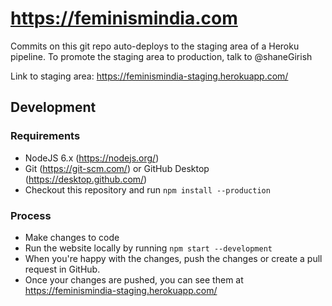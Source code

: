 # https://feminismindia.com

Commits on this git repo auto-deploys to the staging area of a Heroku pipeline.
To promote the staging area to production, talk to @shaneGirish

Link to staging area: https://feminismindia-staging.herokuapp.com/

## Development

### Requirements
* NodeJS 6.x (https://nodejs.org/)
* Git (https://git-scm.com/) or GitHub Desktop (https://desktop.github.com/)
* Checkout this repository and run ```npm install --production```

### Process
* Make changes to code
* Run the website locally by running ```npm start --development```
* When you're happy with the changes, push the changes or create a pull request in GitHub.
* Once your changes are pushed, you can see them at https://feminismindia-staging.herokuapp.com/
